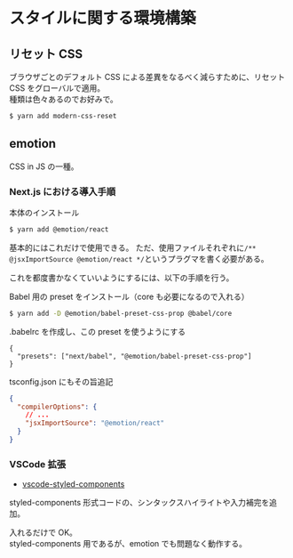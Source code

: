 # スタイルに関する環境構築

## リセット CSS
ブラウザごとのデフォルト CSS による差異をなるべく減らすために、リセット CSS をグローバルで適用。  
種類は色々あるのでお好みで。

```bash
$ yarn add modern-css-reset
```

## emotion
CSS in JS の一種。

### Next.js における導入手順
本体のインストール
```bash
$ yarn add @emotion/react
```
基本的にはこれだけで使用できる。
ただ、使用ファイルそれぞれに`/** @jsxImportSource @emotion/react */`というプラグマを書く必要がある。

これを都度書かなくていいようにするには、以下の手順を行う。

Babel 用の preset をインストール（core も必要になるので入れる）
```bash
$ yarn add -D @emotion/babel-preset-css-prop @babel/core
```

.babelrc を作成し、この preset を使うようにする
```
{
  "presets": ["next/babel", "@emotion/babel-preset-css-prop"]
}
```

tsconfig.json にもその旨追記
```json
{
  "compilerOptions": {
    // ...
    "jsxImportSource": "@emotion/react"
  }
}
```

### VSCode 拡張
- [vscode-styled-components](https://marketplace.visualstudio.com/items?itemName=jpoissonnier.vscode-styled-components)

styled-components 形式コードの、シンタックスハイライトや入力補完を追加。

入れるだけで OK。  
styled-components 用であるが、emotion でも問題なく動作する。

